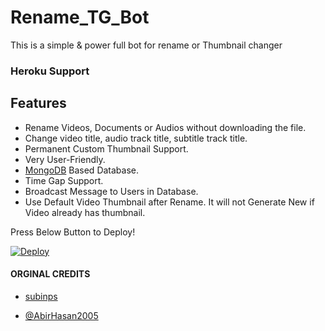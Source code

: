 # Rename_TG_Bot

This is a simple & power full bot for 
rename or Thumbnail changer 

### Heroku Support

## Features 
- Rename Videos, Documents or Audios without downloading the file.
- Change video title, audio track title, subtitle track title.
- Permanent Custom Thumbnail Support.
- Very User-Friendly.
- [MongoDB](https://mongodb.com) Based Database.
- Time Gap Support.
- Broadcast Message to Users in Database.
- Use Default Video Thumbnail after Rename. It will not Generate New if Video already has thumbnail.

Press Below Button to Deploy!

[![Deploy](https://www.herokucdn.com/deploy/button.svg)](https://heroku.com/deploy?template=https://github.com/illuzX/RENAMERBOT)

#### ORGINAL CREDITS 
- [subinps](https://github.com/subinps)

- [@AbirHasan2005](https://t.me/AbirHasan2005)
